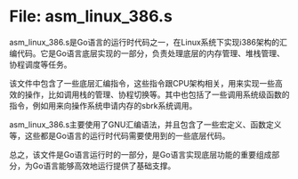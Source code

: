 # File: asm_linux_386.s

asm_linux_386.s是Go语言的运行时代码之一，在Linux系统下实现i386架构的汇编代码。它是Go语言底层实现的一部分，负责处理底层的内存管理、堆栈管理、协程调度等任务。

该文件中包含了一些底层汇编指令，这些指令跟CPU架构相关，用来实现一些高效的操作，比如调用栈的管理、协程切换等。其中也包括了一些调用系统级函数的指令，例如用来向操作系统申请内存的sbrk系统调用。

asm_linux_386.s主要使用了GNU汇编语法，并且包含了一些宏定义、函数定义等，这些都是Go语言的运行时代码需要使用到的一些底层代码。

总之，该文件是Go语言运行时的一部分，是Go语言实现底层功能的重要组成部分，为Go语言能够高效地运行提供了基础支撑。

